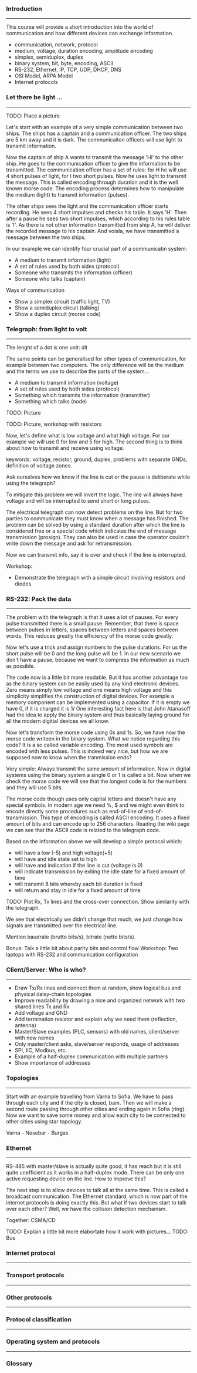 ### Introduction
___________________________________________________________________________________________________

This course will provide a short introduction into the world of communication and how different
devices can exchange information. 

- communication, network, protocol
- medium, voltage, duration encoding, amplitude encoding
- simplex, semiduplex, duplex
- binary system, bit, byte, encoding, ASCII
- RS-232, Ethernet, IP, TCP, UDP, DHCP, DNS
- OSI Model, ARPA Model
- Internet protocols

### Let there be light ...
___________________________________________________________________________________________________


TODO: Place a picture

Let's start with an example of a very simple communication between two ships. The ships has a 
captain and a communication officer. The two ships are 5 km away and it is dark. The communicaiton
officers will use light to transmit information. 

Now the captain of ship A wants to transmit the message 'Hi' to the other ship. He goes to the 
communication officer to give the information to be transmitted. The communication officer has a
set of rules: for H he will use 4 short pulses of light, for I two short pulses. Now he uses light
to transmit the message. This is called encoding through duration and it is the well known morse code.
The encoding process determines how to manipulate the medium (light) to transmit information (pulses). 

The other ships sees the light and the communication officer starts recording. He sees 4 short 
impulses and checks his table. It says 'H'. Then after a pause he sees two short impulses, 
which according to his rules table is 'I'. As there is not other information transmitted from 
ship A, he will deliver the recorded message to his captain. And voiala, we have transmitted a
message between the two ships.

In our example we can identify four crucial part of a communicatin system:

- A medium to transmit information (light)
- A set of rules used by both sides (protocol)
- Someone who transmits the information (officer)
- Someone who talks (captain)

Ways of communication

- Show a simplex circuit (traffic light, TV)
- Show a semiduplex circuit (talking)
- Show a duplex circuit (morse code)


### Telegraph: from light to volt
___________________________________________________________________________________________________

The lenght of a dot is one unit: dit

The same points can be generalised for other types of communication, for example between two 
computers. The only difference will be the medium and the terms we use to describe the parts of
the system...

- A medium to transmit information (voltage)
- A set of rules used by both sides (protocol)
- Something which transmits the information (transmitter)
- Something which talks (node)

TODO: Picture

TODO: Picture, workshop with resistors

Now, let's define what is low voltage and what high voltage. For our example we will use 0 for 
low and 5 for high. The second thing is to think about how to transmit and receive using voltage. 

keywords: voltage, resistor, ground, duplex, problems with separate GNDs, definition of voltage zones.

Ask ourselves how we know if the line is cut or the pause is deliberate while using the telegraph?

To mitigate this problem we will invert the logic. The line will always have voltage and will be
interrupted to send short or long pulses.

The electrical telegraph can now detect problems on the line. But for two parties to communicate
they must know when a message has finished. The problem can be solved by using a standard duration
after which the line is considered free or a special code which indicates the end of message
transmission (prosign). They can also be used in case the operator couldn't write down the message
and ask for retransmission.

Now we can transmit info, say it is over and check if the line is interrupted.

Workshop: 

- Demonstrate the telegraph with a simple circuit involving resistors and diodes


### RS-232: Pack the data
___________________________________________________________________________________________________

The problem with the telegraph is that it uses a lot of pauses. For every pulse transmitted there
is a small pause. Remember, that there is space between pulses in letters, spaces between letters
and spaces between words. This reduces greatly the efficiency of the morse code greatly.

Now let's use a trick and assign numbers to the pulse durations. For us the short pulse
will be 0 and the long pulse will be 1. In our new scenario we don't have a pause, because we want
to compress the information as much as possible.

The code now is a little bit more readable. But it has another advantage too as the binary system 
can be easily used by any kind electronic devices. Zero means simply low voltage and one means 
high voltage and this simplicity simplifies the construction of digital devices. For example a 
memory component can be implemented using a capacitor. If it is empty we have 0, if it is charged
it is 1/ One interesting fact here is that John Atanasoff had the idea to apply the binary system 
and thus basically laying ground for all the modern digitial devices we all know.

Now let's transform the morse code using 0s and 1s. So, we have now the morse code writeen in the
binary system. What we notice regarding this code? It is a so called variable encoding. The most
used symbols are encoded with less pulses. This is indeed very nice, but how we are supposed now
to know when the tranmission ends?

Very simple: Always transmit the same amount of information. Now in digital systems using the
binary system a single 0 or 1 is called a bit. Now when we check the morse code we will see that
the longest code is for the numbers and they will use 5 bits.

The morse code though uses only capital letters and doesn't have any special symbols. In modern
age we need %, $ and we might even think to encode directly some procedures such as end-of-line
of end-of-transmission. This type of encoding is called ASCII encoding. It uses a fixed amount of
bits and can encode up to 256 characters. Reading the wiki page we can see that the ASCII code
is related to the telegraph code. 

Based on the information above we will develop a simple protocol which:

- will have a low (-5) and high voltage(+5)
- will have and idle state set to high
- will have and indication if the line is cut (voltage is 0)
- will indicate transmission by exiting the idle state for a fixed amount of time
- will transmit 8 bits whereby each bit duration is fixed
- will return and stay in idle for a fixed amount of time

TODO: Plot Rx, Tx lines and the cross-over connection. Show similarity with the telegraph.

We see that electrically we didn't change that much, we just change how signals are transmitted
over the electrical line.

Mention baudrate (brutto bits/s), bitrate (netto bits/s).

Bonus: Talk a little bit about parity bits and control flow
Workshop: Two laptops with RS-232 and communication configuration



### Client/Server: Who is who?
___________________________________________________________________________________________________

- Draw Tx/Rx lines and connect them at random, show logical bus and physical daisy-chain topologies
- Improve readability by drawing a nice and organized network with two shared lines Tx and Rx
- Add voltage and GND
- Add termination resistor and explain why we need them (reflection, antenna)
- Master/Slave examples (PLC, sensors) with old names, client/server with new names
- Only master/client asks, slave/server responds, usage of addresses
- SPI, IIC, Modbus, etc.
- Example of a half-duplex communication with multiple partners
- Show importance of addresses

### Topologies
___________________________________________________________________________________________________

Start with an example travelling from Varna to Sofia. We have to pass through each city and if
the city is closed, bam. Then we will make a second route passing through other cities and ending
again in Sofia (ring). Now we want to save some money and allow each city to be connected to other
cities using star topology. 

Varna - Nesebar - Burgas



### Ethernet
___________________________________________________________________________________________________

RS-485 with master/slave is actually quite good, it has reach but it is still quite unefficient as
it works in a half-duplex mode. There can be only one active requesting device on the line. How to
improve this? 

The next step is to allow devices to talk all at the same time. This is 
called a broadcast communication. The Ethernet standard, which is now part of the internet protocols
is doing exactly this. But what if two devices start to talk over each other? Well, we have the 
collision detection mechanism. 

Together: CSMA/CD

TODO: Explain a little bit more elabortate how it work with pictures...
TODO: Bus 


### Internet protocol
___________________________________________________________________________________________________


### Transport protocols
___________________________________________________________________________________________________


### Other protocols
___________________________________________________________________________________________________


### Protocol classification
___________________________________________________________________________________________________


### Operating system and protocols
___________________________________________________________________________________________________


### Glossary
